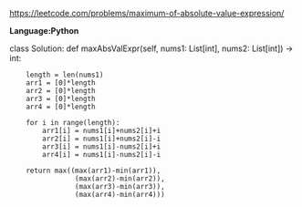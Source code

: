 https://leetcode.com/problems/maximum-of-absolute-value-expression/

**Language:Python**

class Solution:
	def maxAbsValExpr(self, nums1: List[int], nums2: List[int]) -> int:

		length = len(nums1)
		arr1 = [0]*length
		arr2 = [0]*length
		arr3 = [0]*length
		arr4 = [0]*length

		for i in range(length):
			arr1[i] = nums1[i]+nums2[i]+i
			arr2[i] = nums1[i]+nums2[i]-i
			arr3[i] = nums1[i]-nums2[i]+i
			arr4[i] = nums1[i]-nums2[i]-i
			
		return max((max(arr1)-min(arr1)),
					(max(arr2)-min(arr2)),
					(max(arr3)-min(arr3)),
					(max(arr4)-min(arr4)))
